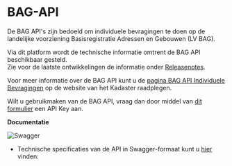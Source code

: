 # BAG-API
De BAG API's zijn bedoeld om individuele bevragingen te doen op de landelijke voorziening Basisregistratie Adressen en Gebouwen (LV BAG).   

Via dit platform wordt de technische informatie omtrent de BAG API beschikbaar gesteld.   
Zie voor de laatste ontwikkelingen de informatie onder [Releasenotes](https://github.com/lvbag/BAG-API/tree/master/Releasenotes).

Voor meer informatie over de BAG API kunt u de [pagina BAG API Individuele Bevragingen](https://www.kadaster.nl/zakelijk/producten/adressen-en-gebouwen/bag-api-individuele-bevragingen) op de website van het Kadaster raadplegen.

Wilt u gebruikmaken van de BAG API, vraag dan door middel van [dit formulier](https://formulieren.kadaster.nl/aanvraag_bag_api_individuele_bevragingen_productie) een API Key aan. 


__Documentatie__    
  
![Swagger](https://www.google.com/url?sa=i&url=https%3A%2F%2Fwww.scottbrady91.com%2FIdentity-Server%2FASPNET-Core-Swagger-UI-Authorization-using-IdentityServer4&psig=AOvVaw11M_STRXwWM6f99Q8yJJKq&ust=1623822566637000&source=images&cd=vfe&ved=0CAIQjRxqFwoTCJi2rqH5mPECFQAAAAAdAAAAABAD)  
* Technische specificaties van de API in Swagger-formaat kunt u [hier](https://github.com/lvbag/BAG-API/tree/master/Technische%20specificatie/Swagger) vinden:

